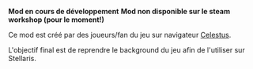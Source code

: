 **Mod en cours de développement**
**Mod non disponible sur le steam workshop (pour le moment!)**


Ce mod est créé par des joueurs/fan du jeu sur navigateur [Celestus](https://horizon.celestus.fr/game.php).

L'objectif final est de reprendre le background du jeu afin de l'utiliser sur Stellaris.
